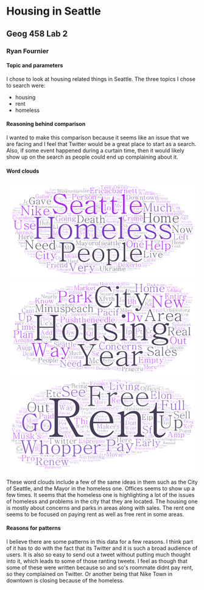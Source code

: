 # Housing in Seattle
## Geog 458 Lab 2
### Ryan Fournier

#### Topic and parameters
I chose to look at housing related things in Seattle. The three topics I chose to search were:
* housing
* rent
* homeless

#### Reasoning behind comparison
I wanted to make this comparison because it seems like an issue that we are facing and I feel that Twitter would be a great place to start as a search. Also, if some event happened during a curtain time, then it would likely show up on the search as people could end up complaining about it.

#### Word clouds
![Homeless](img/wordcloud-1.png)
![Housing](img/wordcloud-2.png)
![Rent](img/wordcloud-3.png)

These word clouds include a few of the same ideas in them such as the City of Seattle, and the Mayor in the homeless one. Offices seems to show up a few times. It seems that the homeless one is highlighting a lot of the issues of homeless and problems in the city that they are located. The housing one is mostly about concerns and parks in areas along with sales. The rent one seems to be focused on paying rent as well as free rent in some areas.

#### Reasons for patterns
I believe there are some patterns in this data for a few reasons. I think part of it has to do with the fact that its Twitter and it is such a broad audience of users. It is also so easy to send out a tweet without putting much thought into it, which leads to some of those ranting tweets. I feel as though that some of these were written because so and so's roommate didnt pay rent, so they complained on Twitter. Or another being that Nike Town in downtown is closing because of the homeless.
